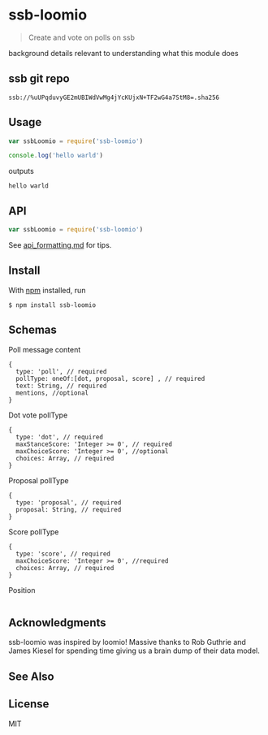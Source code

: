 # ssb-loomio

> Create and vote on polls on ssb

background details relevant to understanding what this module does

## ssb git repo
`ssb://%uUPqduvyGE2mUBIWdVwMg4jYcKUjxN+TF2wG4a7StM8=.sha256`

## Usage

```js
var ssbLoomio = require('ssb-loomio')

console.log('hello warld')
```

outputs

```
hello warld
```

## API

```js
var ssbLoomio = require('ssb-loomio')
```

See [api_formatting.md](api_formatting.md) for tips.

## Install

With [npm](https://npmjs.org/) installed, run

```
$ npm install ssb-loomio
```

## Schemas

Poll message content
```
{
  type: 'poll', // required
  pollType: oneOf:[dot, proposal, score] , // required
  text: String, // required
  mentions, //optional
}

```

Dot vote pollType
```
{
  type: 'dot', // required
  maxStanceScore: 'Integer >= 0', // required
  maxChoiceScore: 'Integer >= 0', //optional
  choices: Array, // required
}
```

Proposal pollType
```
{
  type: 'proposal', // required
  proposal: String, // required
}
```

Score pollType
```
{
  type: 'score', // required
  maxChoiceScore: 'Integer >= 0', //required
  choices: Array, // required
}
```

Position
```

```

## Acknowledgments

ssb-loomio was inspired by loomio! Massive thanks to Rob Guthrie and James Kiesel for spending time giving us a brain dump of their data model.

## See Also


## License

MIT

